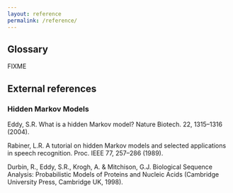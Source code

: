```yaml
---
layout: reference
permalink: /reference/
---
```


## Glossary

FIXME

## External references

### Hidden Markov Models
Eddy, S.R. What is a hidden Markov model? Nature Biotech. 22, 1315–1316 (2004).

Rabiner, L.R. A tutorial on hidden Markov models and selected applications in speech recognition. Proc. IEEE 77, 257–286 (1989).

Durbin, R., Eddy, S.R., Krogh, A. & Mitchison, G.J. Biological Sequence Analysis: Probabilistic Models of Proteins and Nucleic Acids (Cambridge University Press, Cambridge UK, 1998).
